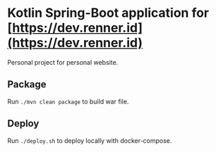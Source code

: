 # Kotlin Spring-Boot application for [https://dev.renner.id](https://dev.renner.id)

Personal project for personal website.

## Package

Run `./mvn clean package` to build war file.

## Deploy

Run `./deploy.sh` to deploy locally with docker-compose.
